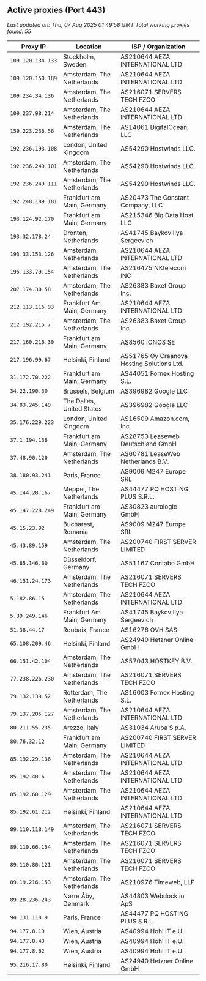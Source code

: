 ## Active proxies (Port 443)

*Last updated on: Thu, 07 Aug 2025 01:49:58 GMT*
*Total working proxies found: 55*

| Proxy IP | Location | ISP / Organization |
|----------|----------|--------------------|
| `109.120.134.133` | Stockholm, Sweden | AS210644 AEZA INTERNATIONAL LTD |
| `109.120.150.189` | Amsterdam, The Netherlands | AS210644 AEZA INTERNATIONAL LTD |
| `109.234.34.136` | Amsterdam, The Netherlands | AS216071 SERVERS TECH FZCO |
| `109.237.98.214` | Amsterdam, The Netherlands | AS210644 AEZA INTERNATIONAL LTD |
| `159.223.236.56` | Amsterdam, The Netherlands | AS14061 DigitalOcean, LLC |
| `192.236.193.108` | London, United Kingdom | AS54290 Hostwinds LLC. |
| `192.236.249.101` | Amsterdam, The Netherlands | AS54290 Hostwinds LLC. |
| `192.236.249.111` | Amsterdam, The Netherlands | AS54290 Hostwinds LLC. |
| `192.248.189.181` | Frankfurt am Main, Germany | AS20473 The Constant Company, LLC |
| `193.124.92.170` | Frankfurt am Main, Germany | AS215346 Big Data Host LLC |
| `193.32.178.24` | Dronten, Netherlands | AS41745 Baykov Ilya Sergeevich |
| `193.33.153.126` | Amsterdam, Netherlands | AS210644 AEZA INTERNATIONAL LTD |
| `195.133.79.154` | Amsterdam, The Netherlands | AS216475 NKtelecom INC |
| `207.174.30.58` | Amsterdam, The Netherlands | AS26383 Baxet Group Inc. |
| `212.113.116.93` | Frankfurt Am Main, Germany | AS210644 AEZA INTERNATIONAL LTD |
| `212.192.215.7` | Amsterdam, The Netherlands | AS26383 Baxet Group Inc. |
| `217.160.216.30` | Frankfurt am Main, Germany | AS8560 IONOS SE |
| `217.196.99.67` | Helsinki, Finland | AS51765 Oy Creanova Hosting Solutions Ltd. |
| `31.172.70.222` | Frankfurt am Main, Germany | AS44051 Fornex Hosting S.L. |
| `34.22.190.30` | Brussels, Belgium | AS396982 Google LLC |
| `34.83.245.149` | The Dalles, United States | AS396982 Google LLC |
| `35.176.229.223` | London, United Kingdom | AS16509 Amazon.com, Inc. |
| `37.1.194.138` | Frankfurt am Main, Germany | AS28753 Leaseweb Deutschland GmbH |
| `37.48.90.120` | Amsterdam, The Netherlands | AS60781 LeaseWeb Netherlands B.V. |
| `38.180.93.241` | Paris, France | AS9009 M247 Europe SRL |
| `45.144.28.167` | Meppel, The Netherlands | AS44477 PQ HOSTING PLUS S.R.L. |
| `45.147.228.249` | Frankfurt am Main, Germany | AS30823 aurologic GmbH |
| `45.15.23.92` | Bucharest, Romania | AS9009 M247 Europe SRL |
| `45.43.89.159` | Amsterdam, The Netherlands | AS200740 FIRST SERVER LIMITED |
| `45.85.146.60` | Düsseldorf, Germany | AS51167 Contabo GmbH |
| `46.151.24.173` | Amsterdam, The Netherlands | AS216071 SERVERS TECH FZCO |
| `5.182.86.15` | Amsterdam, The Netherlands | AS210644 AEZA INTERNATIONAL LTD |
| `5.39.249.146` | Frankfurt Am Main, Germany | AS41745 Baykov Ilya Sergeevich |
| `51.38.44.17` | Roubaix, France | AS16276 OVH SAS |
| `65.108.209.46` | Helsinki, Finland | AS24940 Hetzner Online GmbH |
| `66.151.42.104` | Amsterdam, The Netherlands | AS57043 HOSTKEY B.V. |
| `77.238.226.230` | Amsterdam, The Netherlands | AS216071 SERVERS TECH FZCO |
| `79.132.139.52` | Rotterdam, The Netherlands | AS16003 Fornex Hosting S.L. |
| `79.137.205.127` | Amsterdam, The Netherlands | AS210644 AEZA INTERNATIONAL LTD |
| `80.211.55.235` | Arezzo, Italy | AS31034 Aruba S.p.A. |
| `80.76.32.12` | Frankfurt am Main, Germany | AS200740 FIRST SERVER LIMITED |
| `85.192.29.136` | Amsterdam, The Netherlands | AS210644 AEZA INTERNATIONAL LTD |
| `85.192.40.6` | Amsterdam, The Netherlands | AS210644 AEZA INTERNATIONAL LTD |
| `85.192.60.129` | Amsterdam, The Netherlands | AS210644 AEZA INTERNATIONAL LTD |
| `85.192.61.212` | Helsinki, Finland | AS210644 AEZA INTERNATIONAL LTD |
| `89.110.118.149` | Amsterdam, The Netherlands | AS216071 SERVERS TECH FZCO |
| `89.110.66.154` | Amsterdam, The Netherlands | AS216071 SERVERS TECH FZCO |
| `89.110.80.121` | Amsterdam, The Netherlands | AS216071 SERVERS TECH FZCO |
| `89.19.216.153` | Amsterdam, The Netherlands | AS210976 Timeweb, LLP |
| `89.28.236.243` | Nørre Åby, Denmark | AS44803 Webdock.io ApS |
| `94.131.118.9` | Paris, France | AS44477 PQ HOSTING PLUS S.R.L. |
| `94.177.8.19` | Wien, Austria | AS40994 Hohl IT e.U. |
| `94.177.8.43` | Wien, Austria | AS40994 Hohl IT e.U. |
| `94.177.8.62` | Wien, Austria | AS40994 Hohl IT e.U. |
| `95.216.17.80` | Helsinki, Finland | AS24940 Hetzner Online GmbH |
